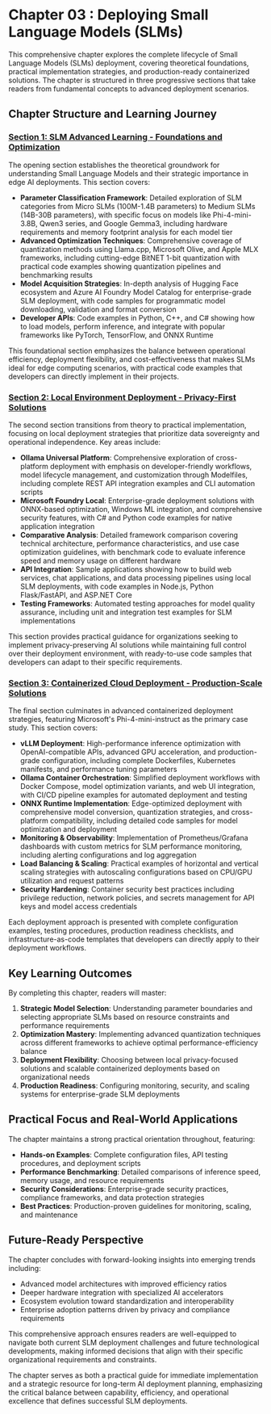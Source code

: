 # Chapter 03 : Deploying Small Language Models (SLMs)

This comprehensive chapter explores the complete lifecycle of Small Language Models (SLMs) deployment, covering theoretical foundations, practical implementation strategies, and production-ready containerized solutions. The chapter is structured in three progressive sections that take readers from fundamental concepts to advanced deployment scenarios.

## Chapter Structure and Learning Journey

### **[Section 1: SLM Advanced Learning - Foundations and Optimization](./01.SLMAdvancedLearning.md)**
The opening section establishes the theoretical groundwork for understanding Small Language Models and their strategic importance in edge AI deployments. This section covers:

- **Parameter Classification Framework**: Detailed exploration of SLM categories from Micro SLMs (100M-1.4B parameters) to Medium SLMs (14B-30B parameters), with specific focus on models like Phi-4-mini-3.8B, Qwen3 series, and Google Gemma3, including hardware requirements and memory footprint analysis for each model tier
- **Advanced Optimization Techniques**: Comprehensive coverage of quantization methods using Llama.cpp, Microsoft Olive, and Apple MLX frameworks, including cutting-edge BitNET 1-bit quantization with practical code examples showing quantization pipelines and benchmarking results
- **Model Acquisition Strategies**: In-depth analysis of Hugging Face ecosystem and Azure AI Foundry Model Catalog for enterprise-grade SLM deployment, with code samples for programmatic model downloading, validation and format conversion
- **Developer APIs**: Code examples in Python, C++, and C# showing how to load models, perform inference, and integrate with popular frameworks like PyTorch, TensorFlow, and ONNX Runtime

This foundational section emphasizes the balance between operational efficiency, deployment flexibility, and cost-effectiveness that makes SLMs ideal for edge computing scenarios, with practical code examples that developers can directly implement in their projects.

### **[Section 2: Local Environment Deployment - Privacy-First Solutions](./02.DeployingSLMinLocalEnv.md)**
The second section transitions from theory to practical implementation, focusing on local deployment strategies that prioritize data sovereignty and operational independence. Key areas include:

- **Ollama Universal Platform**: Comprehensive exploration of cross-platform deployment with emphasis on developer-friendly workflows, model lifecycle management, and customization through Modelfiles, including complete REST API integration examples and CLI automation scripts
- **Microsoft Foundry Local**: Enterprise-grade deployment solutions with ONNX-based optimization, Windows ML integration, and comprehensive security features, with C# and Python code examples for native application integration
- **Comparative Analysis**: Detailed framework comparison covering technical architecture, performance characteristics, and use case optimization guidelines, with benchmark code to evaluate inference speed and memory usage on different hardware
- **API Integration**: Sample applications showing how to build web services, chat applications, and data processing pipelines using local SLM deployments, with code examples in Node.js, Python Flask/FastAPI, and ASP.NET Core
- **Testing Frameworks**: Automated testing approaches for model quality assurance, including unit and integration test examples for SLM implementations

This section provides practical guidance for organizations seeking to implement privacy-preserving AI solutions while maintaining full control over their deployment environment, with ready-to-use code samples that developers can adapt to their specific requirements.

### **[Section 3: Containerized Cloud Deployment - Production-Scale Solutions](./03.DeployingSLMinCloud.md)**
The final section culminates in advanced containerized deployment strategies, featuring Microsoft's Phi-4-mini-instruct as the primary case study. This section covers:

- **vLLM Deployment**: High-performance inference optimization with OpenAI-compatible APIs, advanced GPU acceleration, and production-grade configuration, including complete Dockerfiles, Kubernetes manifests, and performance tuning parameters
- **Ollama Container Orchestration**: Simplified deployment workflows with Docker Compose, model optimization variants, and web UI integration, with CI/CD pipeline examples for automated deployment and testing
- **ONNX Runtime Implementation**: Edge-optimized deployment with comprehensive model conversion, quantization strategies, and cross-platform compatibility, including detailed code samples for model optimization and deployment
- **Monitoring & Observability**: Implementation of Prometheus/Grafana dashboards with custom metrics for SLM performance monitoring, including alerting configurations and log aggregation
- **Load Balancing & Scaling**: Practical examples of horizontal and vertical scaling strategies with autoscaling configurations based on CPU/GPU utilization and request patterns
- **Security Hardening**: Container security best practices including privilege reduction, network policies, and secrets management for API keys and model access credentials

Each deployment approach is presented with complete configuration examples, testing procedures, production readiness checklists, and infrastructure-as-code templates that developers can directly apply to their deployment workflows.

## Key Learning Outcomes

By completing this chapter, readers will master:

1. **Strategic Model Selection**: Understanding parameter boundaries and selecting appropriate SLMs based on resource constraints and performance requirements
2. **Optimization Mastery**: Implementing advanced quantization techniques across different frameworks to achieve optimal performance-efficiency balance
3. **Deployment Flexibility**: Choosing between local privacy-focused solutions and scalable containerized deployments based on organizational needs
4. **Production Readiness**: Configuring monitoring, security, and scaling systems for enterprise-grade SLM deployments

## Practical Focus and Real-World Applications

The chapter maintains a strong practical orientation throughout, featuring:

- **Hands-on Examples**: Complete configuration files, API testing procedures, and deployment scripts
- **Performance Benchmarking**: Detailed comparisons of inference speed, memory usage, and resource requirements
- **Security Considerations**: Enterprise-grade security practices, compliance frameworks, and data protection strategies
- **Best Practices**: Production-proven guidelines for monitoring, scaling, and maintenance

## Future-Ready Perspective

The chapter concludes with forward-looking insights into emerging trends including:

- Advanced model architectures with improved efficiency ratios
- Deeper hardware integration with specialized AI accelerators
- Ecosystem evolution toward standardization and interoperability
- Enterprise adoption patterns driven by privacy and compliance requirements

This comprehensive approach ensures readers are well-equipped to navigate both current SLM deployment challenges and future technological developments, making informed decisions that align with their specific organizational requirements and constraints.

The chapter serves as both a practical guide for immediate implementation and a strategic resource for long-term AI deployment planning, emphasizing the critical balance between capability, efficiency, and operational excellence that defines successful SLM deployments.